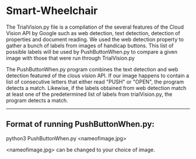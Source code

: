 # Smart-Wheelchair

The TrialVision.py file is a compilation of the several features of the Cloud Vision API by Google such as web detection, text detection, detection of properties and document reading. 
We used the web detection property to gather a bunch of labels from images of handicap buttons. This list of possible labels will be used by PushButtonWhen.py to compare a given image with those that were run through TrialVision.py

The PushButtonWhen.py program combines the text detection and web detection featured of the clous vision API. If our image happens to contain a list of consecutive letters that either read "PUSH" or "OPEN", the program detects a match. Likewise, if the labels obtained from web detection match at least one of the predetermined  list of labels from trialVision.py, the program detects a match.

******************************************************************************************************************************

Format of running PushButtonWhen.py:
------------------------------------

python3 PushButtonWhen.py <nameofimage.jpg>

 <nameofimage.jpg> can be changed to your choice of image.


